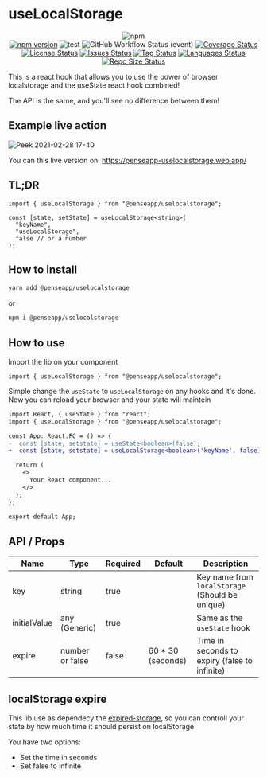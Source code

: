 # useLocalStorage

<div align="center">

![npm](https://img.shields.io/npm/dt/nodejs-health-checker?style=for-the-badge)<br>
[![npm version](https://badge.fury.io/js/nodejs-health-checker.svg)](https://badge.fury.io/js/nodejs-health-checker)
![test](https://github.com/penseapp/uselocalstorage/workflows/test/badge.svg?branch=master)
![GitHub Workflow Status (event)](https://img.shields.io/github/workflow/status/penseapp/uselocalstorage/test)
[![Coverage Status](https://coveralls.io/repos/github/penseapp/uselocalstorage/badge.svg?branch=master)](https://coveralls.io/github/penseapp/uselocalstorage?branch=master)
[![License Status](https://img.shields.io/github/license/penseapp/uselocalstorage)](https://img.shields.io/github/license/penseapp/uselocalstorage)
[![Issues Status](https://img.shields.io/github/issues/penseapp/uselocalstorage)](https://img.shields.io/github/issues/penseapp/uselocalstorage)
[![Tag Status](https://img.shields.io/github/v/tag/penseapp/uselocalstorage)](https://img.shields.io/github/v/tag/penseapp/uselocalstorage)
[![Languages Status](https://img.shields.io/github/languages/count/penseapp/uselocalstorage)](https://img.shields.io/github/languages/count/penseapp/uselocalstorage)
[![Repo Size Status](https://img.shields.io/github/repo-size/penseapp/uselocalstorage)](https://img.shields.io/github/repo-size/penseapp/uselocalstorage)

</div>

This is a react hook that allows you to use the power of browser localstorage
and the useState react hook combined!

The API is the same, and you'll see no difference between them!

## Example live action

![Peek 2021-02-28 17-40](https://user-images.githubusercontent.com/5152197/109432913-444be780-79ec-11eb-87ad-bcc3d1204bb8.gif)

You can this live version on: https://penseapp-uselocalstorage.web.app/

## TL;DR

```tsx
import { useLocalStorage } from "@penseapp/uselocalstorage";

const [state, setState] = useLocalStorage<string>(
  "keyName",
  "useLocalStorage",
  false // or a number
);
```

## How to install

```sh
yarn add @penseapp/uselocalstorage
```

or

```sh
npm i @penseapp/uselocalstorage
```

## How to use

Import the lib on your component

```tsx
import { useLocalStorage } from "@penseapp/uselocalstorage";
```

Simple change the `useState` to `useLocalStorage` on any hooks and it's done.
Now you can reload your browser and your state will maintein

```diff
import React, { useState } from "react";
import { useLocalStorage } from "@penseapp/uselocalstorage";

const App: React.FC = () => {
-  const [state, setstate] = useState<boolean>(false);
+  const [state, setstate] = useLocalStorage<boolean>('keyName', false);

  return (
    <>
      Your React component...
    </>
  );
};

export default App;
```

## API / Props

| Name         | Type            | Required | Default            | Description                                     |
| ------------ | --------------- | -------- | ------------------ | ----------------------------------------------- |
| key          | string          | true     |                    | Key name from `localStorage` (Should be unique) |
| initialValue | any (Generic)   | true     |                    | Same as the `useState` hook                     |
| expire       | number or false | false    | 60 \* 30 (seconds) | Time in seconds to expiry (false to infinite)   |

## localStorage expire

This lib use as dependecy the [expired-storage](https://www.npmjs.com/package/expired-storage), so you can controll your state by how much time it should persist on localStorage

You have two options:

- Set the time in seconds
- Set false to infinite
